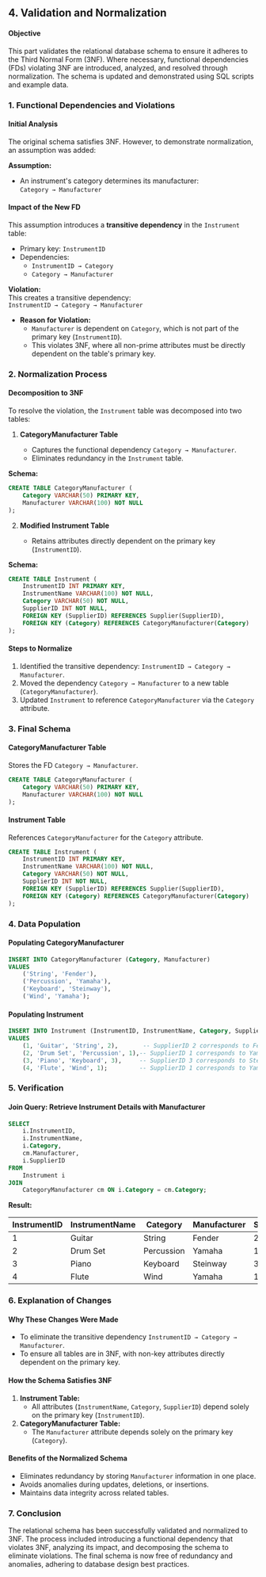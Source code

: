 ## 4. Validation and Normalization

#### **Objective**

This part validates the relational database schema to ensure it adheres to the Third Normal Form (3NF). Where necessary, functional dependencies (FDs) violating 3NF are introduced, analyzed, and resolved through normalization. The schema is updated and demonstrated using SQL scripts and example data.

### **1. Functional Dependencies and Violations**

#### **Initial Analysis**

The original schema satisfies 3NF. However, to demonstrate normalization, an assumption was added:

**Assumption:**

- An instrument's category determines its manufacturer:  
    `Category → Manufacturer`

#### **Impact of the New FD**

This assumption introduces a **transitive dependency** in the `Instrument` table:

- Primary key: `InstrumentID`
- Dependencies:
    - `InstrumentID → Category`
    - `Category → Manufacturer`

**Violation:**  
This creates a transitive dependency:  
`InstrumentID → Category → Manufacturer`

- **Reason for Violation:**
    - `Manufacturer` is dependent on `Category`, which is not part of the primary key (`InstrumentID`).
    - This violates 3NF, where all non-prime attributes must be directly dependent on the table's primary key.

### **2. Normalization Process**

#### **Decomposition to 3NF**

To resolve the violation, the `Instrument` table was decomposed into two tables:

1. **CategoryManufacturer Table**
    
    - Captures the functional dependency `Category → Manufacturer`.
    - Eliminates redundancy in the `Instrument` table.

**Schema:**
```sql
CREATE TABLE CategoryManufacturer (
    Category VARCHAR(50) PRIMARY KEY,
    Manufacturer VARCHAR(100) NOT NULL
);
```

2. **Modified Instrument Table**
    
    - Retains attributes directly dependent on the primary key (`InstrumentID`).

**Schema:**
```sql
CREATE TABLE Instrument (
    InstrumentID INT PRIMARY KEY,
    InstrumentName VARCHAR(100) NOT NULL,
    Category VARCHAR(50) NOT NULL,
    SupplierID INT NOT NULL,
    FOREIGN KEY (SupplierID) REFERENCES Supplier(SupplierID),
    FOREIGN KEY (Category) REFERENCES CategoryManufacturer(Category)
);
```

#### **Steps to Normalize**

1. Identified the transitive dependency: `InstrumentID → Category → Manufacturer`.
2. Moved the dependency `Category → Manufacturer` to a new table (`CategoryManufacturer`).
3. Updated `Instrument` to reference `CategoryManufacturer` via the `Category` attribute.

### **3. Final Schema**

#### **CategoryManufacturer Table**

Stores the FD `Category → Manufacturer`.

```sql
CREATE TABLE CategoryManufacturer (
    Category VARCHAR(50) PRIMARY KEY,
    Manufacturer VARCHAR(100) NOT NULL
);
```
#### **Instrument Table**

References `CategoryManufacturer` for the `Category` attribute.

```sql
CREATE TABLE Instrument (
    InstrumentID INT PRIMARY KEY,
    InstrumentName VARCHAR(100) NOT NULL,
    Category VARCHAR(50) NOT NULL,
    SupplierID INT NOT NULL,
    FOREIGN KEY (SupplierID) REFERENCES Supplier(SupplierID),
    FOREIGN KEY (Category) REFERENCES CategoryManufacturer(Category)
);
```

### **4. Data Population**

#### **Populating CategoryManufacturer**

```sql
INSERT INTO CategoryManufacturer (Category, Manufacturer)
VALUES
    ('String', 'Fender'),
    ('Percussion', 'Yamaha'),
    ('Keyboard', 'Steinway'),
    ('Wind', 'Yamaha');
```

#### **Populating Instrument**

```sql
INSERT INTO Instrument (InstrumentID, InstrumentName, Category, SupplierID)
VALUES
    (1, 'Guitar', 'String', 2),       -- SupplierID 2 corresponds to Fender
    (2, 'Drum Set', 'Percussion', 1),-- SupplierID 1 corresponds to Yamaha
    (3, 'Piano', 'Keyboard', 3),     -- SupplierID 3 corresponds to Steinway
    (4, 'Flute', 'Wind', 1);         -- SupplierID 1 corresponds to Yamaha
```

### **5. Verification**

#### **Join Query: Retrieve Instrument Details with Manufacturer**

```sql
SELECT 
    i.InstrumentID,
    i.InstrumentName,
    i.Category,
    cm.Manufacturer,
    i.SupplierID
FROM 
    Instrument i
JOIN 
    CategoryManufacturer cm ON i.Category = cm.Category;
```

**Result:**

|**InstrumentID**|**InstrumentName**|**Category**|**Manufacturer**|**SupplierID**|
|---|---|---|---|---|
|1|Guitar|String|Fender|2|
|2|Drum Set|Percussion|Yamaha|1|
|3|Piano|Keyboard|Steinway|3|
|4|Flute|Wind|Yamaha|1|

### **6. Explanation of Changes**

#### **Why These Changes Were Made**

- To eliminate the transitive dependency `InstrumentID → Category → Manufacturer`.
- To ensure all tables are in 3NF, with non-key attributes directly dependent on the primary key.

#### **How the Schema Satisfies 3NF**

1. **Instrument Table:**
    - All attributes (`InstrumentName`, `Category`, `SupplierID`) depend solely on the primary key (`InstrumentID`).
2. **CategoryManufacturer Table:**
    - The `Manufacturer` attribute depends solely on the primary key (`Category`).

#### **Benefits of the Normalized Schema**

- Eliminates redundancy by storing `Manufacturer` information in one place.
- Avoids anomalies during updates, deletions, or insertions.
- Maintains data integrity across related tables.

### **7. Conclusion**

The relational schema has been successfully validated and normalized to 3NF. The process included introducing a functional dependency that violates 3NF, analyzing its impact, and decomposing the schema to eliminate violations. The final schema is now free of redundancy and anomalies, adhering to database design best practices.
